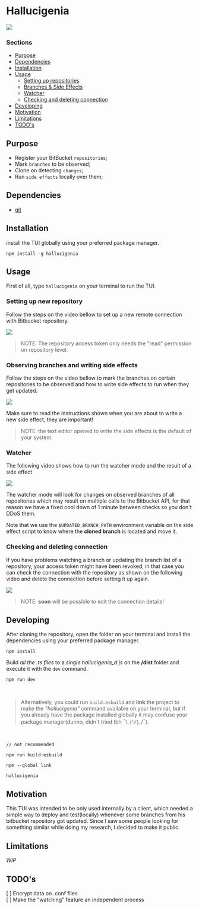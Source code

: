# Hallucigenia

![](https://github.com/voitaraujo/hallucigenia/assets/36885540/ee48c7d2-34e5-4b51-8d50-3e86910d9b1c)

### Sections

- [Purpose](#purpose)
- [Dependencies](#dependencies)
- [Installation](#installation)
- [Usage](#usage)
  - [Setting up repositories](#setting-up-new-repository)
  - [Branches & Side Effects](#observing-branches-and-writing-side-effects)
  - [Watcher](#watcher)
  - [Checking and deleting connection](#checking-and-deleting-connection)
- [Developing](#developing)
- [Motivation](#motivation)
- [Limitations](#limitations)
- [TODO's](#todo)

## Purpose

- Register your BitBucket `repositories`; <br>
- Mark `branches` to be observed; <br>
- Clone on detecting `changes`; <br>
- Run `side effects` locally over them; <br>

## Dependencies

- [git](https://git-scm.com/)

## Installation

install the TUI globally using your preferred package manager.

```
npm install -g hallucigenia
```

## Usage

First of all, type `hallucigenia` on your terminal to run the TUI.

### Setting up new repository

Follow the steps on the video bellow to set up a new remote connection with Bitbucket repository.

[![](https://img.youtube.com/vi/i8q2gzHHSrY/maxresdefault.jpg)](https://youtu.be/i8q2gzHHSrY)

> NOTE: The repository access token only needs the "read" permission on repository level.

### Observing branches and writing side effects

Follow the steps on the video bellow to mark the branches on certain repositories to be observed and how to write side effects to run when they get updated.

[![](https://img.youtube.com/vi/xBoq6ecEXPk/maxresdefault.jpg)](https://youtu.be/xBoq6ecEXPk)

Make sure to read the instructions shown when you are about to write a new side effect, they are important!

> NOTE: the text editor opened to write the side effects is the default of your system.

### Watcher

The following video shows how to run the watcher mode and the result of a side effect

[![](https://img.youtube.com/vi/UHEHib-RvPo/maxresdefault.jpg)](https://youtu.be/UHEHib-RvPo)

The watcher mode will look for changes on observed branches of all repositories which may result on multiple calls to the Bitbucket API, for that reason we have a fixed cool down of 1 minute between checks so you don't DDoS them.

Note that we use the `$UPDATED_BRANCH_PATH` environment variable on the side effect script to know where the **cloned branch** is located and move it.

### Checking and deleting connection

If you have problems watching a branch or updating the branch list of a repository, your access token might have been revoked, in that case you can check the connection with the repository as shown on the following video and delete the connection before setting it up again.

[![](https://img.youtube.com/vi/JMQp2HuSi68/maxresdefault.jpg)](https://youtu.be/JMQp2HuSi68)

> NOTE: **soon** will be possible to edit the connection details!

## Developing

After cloning the repository, open the folder on your terminal and install the dependencies using your preferred package manager.

```
npm install
```

Build _all the .ts files_ to a _single hallucigenia_d.js_ on the **/dist** folder and execute it with the `dev` command.

```
npm run dev
```

<br>

> Alternatively, you could run `build:esbuild` and **link** the project to make the _"hallucigenia"_ command available on your terminal, but if you already have the package installed globally it may confuse your package manager(dunno, didn't tried tbh ¯\\\_(ツ)\_/¯).

<br>

```
// not recommended

npm run build:esbuild

npm --global link

hallucigenia
```

## Motivation

This TUI was intended to be only used internally by a client, which needed a simple way to deploy and test(locally) whenever some branches from his bitbucket repository got updated. Since I saw some people looking for something similar while doing my research, I decided to make it public.

## Limitations

_WIP_

## TODO's

[ ] Encrypt data on .conf files<br>
[ ] Make the "watching" feature an independent process<br>
